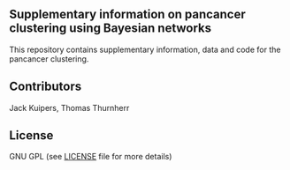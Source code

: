 ## Supplementary information on pancancer clustering using Bayesian networks
This repository contains supplementary information, data and code for the pancancer clustering.

## Contributors
Jack Kuipers, Thomas Thurnherr

## License
GNU GPL (see [LICENSE](LICENSE) file for more details)
